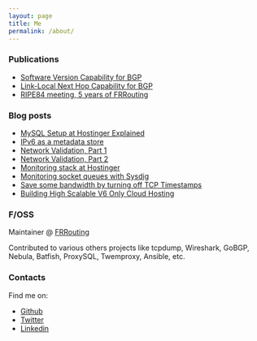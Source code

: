 ```yaml
---
layout: page
title: Me
permalink: /about/
---
```


### Publications

* [Software Version Capability for BGP](https://datatracker.ietf.org/doc/draft-abraitis-bgp-version-capability)
* [Link-Local Next Hop Capability for BGP](https://datatracker.ietf.org/doc/draft-white-linklocal-capability)
* [RIPE84 meeting, 5 years of FRRouting](https://ripe84.ripe.net/archives/video/788)

### Blog posts

* [MySQL Setup at Hostinger Explained](https://percona.community/blog/2018/12/11/mysql-setup-hostinger-explained)
* [IPv6 as a metadata store](https://blog.apnic.net/2017/05/29/ipv6-metadata-store)
* [Network Validation, Part 1](https://blog.apnic.net/2021/12/13/how-to-employing-network-validation)
* [Network Validation, Part 2](https://blog.apnic.net/2022/01/10/how-to-employing-network-validation-part-2)
* [Monitoring stack at Hostinger](https://prometheus.io/blog/2019/02/06/interview-with-hostinger)
* [Monitoring socket queues with Sysdig](https://sysdig.com/blog/monitoring-memcached-and-socket-queues-with-sysdig)
* [Save some bandwidth by turning off TCP Timestamps](http://highscalability.com/blog/2015/10/14/save-some-bandwidth-by-turning-off-tcp-timestamps.html)
* [Building High Scalable V6 Only Cloud Hosting](https://www.hostinger.com/blog/awex-ipv6)

### F/OSS

Maintainer @ [FRRouting][frrouting]

Contributed to various others projects like tcpdump, Wireshark, GoBGP, Nebula, Batfish, ProxySQL, Twemproxy, Ansible, etc.

### Contacts

Find me on:
* [Github][github]
* [Twitter][Twitter]
* [Linkedin][linkedin]

[github]: https://github.com/ton31337
[twitter]: https://twitter.com/abradona
[linkedin]: https://www.linkedin.com/in/ton31337
[frrouting]: https://frrouting.org
